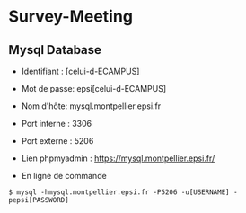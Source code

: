 # Survey-Meeting

## Mysql Database

* Identifiant : [celui-d-ECAMPUS]
* Mot de passe: epsi[celui-d-ECAMPUS]
* Nom d'hôte: mysql.montpellier.epsi.fr
* Port interne : 3306
* Port externe : 5206
* Lien phpmyadmin : https://mysql.montpellier.epsi.fr/

* En ligne de commande
```
$ mysql -hmysql.montpellier.epsi.fr -P5206 -u[USERNAME] -pepsi[PASSWORD]
```
